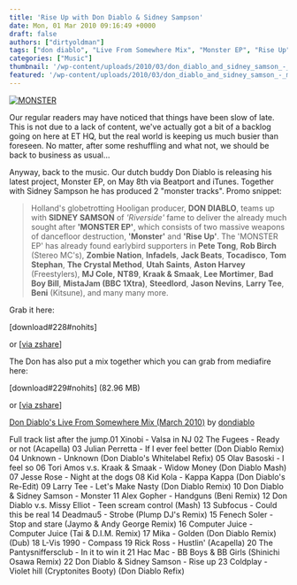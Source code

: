 ```yaml
---
title: 'Rise Up with Don Diablo & Sidney Sampson'
date: Mon, 01 Mar 2010 09:16:49 +0000
draft: false
authors: ["dirtyoldman"]
tags: ["don diablo", "Live From Somewhere Mix", "Monster EP", "Rise Up", "Sidney Sampson"]
categories: ["Music"]
thumbnail: '/wp-content/uploads/2010/03/don_diablo_and_sidney_samson_-_monster_ep-150x150.jpg'
featured: '/wp-content/uploads/2010/03/don_diablo_and_sidney_samson_-_monster_ep-304x190.jpg'
---
```


[![](/wp-content/uploads/2010/03/don_diablo_and_sidney_samson_-_monster_ep.jpg "MONSTER")](/2010/03/01/rise-up-with-don-diablo-sidney-sampson/don_diablo_and_sidney_samson_-_monster_ep/)

Our regular readers may have noticed that things have been slow of late. This is not due to a lack of content, we've actually got a bit of a backlog going on here at ET HQ, but the real world is keeping us much busier than foreseen. No matter, after some reshuffling and what not, we should be back to business as usual...

Anyway, back to the music. Our dutch buddy Don Diablo is releasing his latest project, Monster EP, on May 8th via Beatport and iTunes. Together with Sidney Sampson he has produced 2 "monster tracks". Promo snippet:

> Holland's globetrotting Hooligan producer, **DON DIABLO**, teams up with **SIDNEY SAMSON** of _'Riverside'_ fame to deliver the already much sought after **'MONSTER EP'**, which consists of two massive weapons of dancefloor destruction, **'Monster'** and **'Rise Up'**. The 'MONSTER EP' has already found earlybird supporters in **Pete Tong**, **Rob Birch** (Stereo MC's), **Zombie Nation**, **Infadels**, **Jack Beats**, **Tocadisco**, **Tom Stephan**, **The Crystal Method**, **Utah Saints**, **Aston Harvey** (Freestylers), **MJ Cole,** **NT89**, **Kraak & Smaak**, **Lee Mortimer**, **Bad Boy Bill**, **MistaJam (BBC 1Xtra)**, **Steedlord**, **Jason Nevins**, **Larry Tee**, **Beni** (Kitsune), and many many more.

Grab it here:

\[download#228#nohits\]

or \[[via zshare](http://www.zshare.net/audio/730528855ffc121e/)\]

The Don has also put a mix together which you can grab from mediafire here:

\[download#229#nohits\] (82.96 MB)

or \[[via zshare](http://www.zshare.net/audio/728041928dea31c2/)\]

 [Don Diablo's Live From Somewhere Mix (March 2010)](http://soundcloud.com/dondiablo/don-diablos-live-from-somewhere-mix-march-2010) by [dondiablo](http://soundcloud.com/dondiablo)

Full track list after the jump.01 Xinobi - Valsa in NJ 02 The Fugees - Ready or not (Acapella) 03 Julian Perretta - If I ever feel better (Don Diablo Remix) 04 Unknown - Unknown (Don Diablo's Whitelabel Refix) 05 Olav Basoski - I feel so 06 Tori Amos v.s. Kraak & Smaak - Widow Money (Don Diablo Mash) 07 Jesse Rose - Night at the dogs 08 Kid Kola - Kappa Kappa (Don Diablo's Re-Edit) 09 Larry Tee - Let's Make Nasty (Don Diablo Remix) 10 Don Diablo & Sidney Samson - Monster 11 Alex Gopher - Handguns (Beni Remix) 12 Don Diablo v.s. Missy Elliot - Teen scream control (Mash) 13 Subfocus - Could this be real 14 Deadmau5 - Strobe (Plump DJ's Remix) 15 Fenech Soler - Stop and stare (Jaymo & Andy George Remix) 16 Computer Juice - Computer Juice (Tai & D.I.M. Remix) 17 Mika - Golden (Don Diablo Remix) (Dub) 18 L-Vis 1990 - Compass 19 Rick Ross - Hustlin' (Acapella) 20 The Pantysniffersclub - In it to win it 21 Hac Mac - BB Boys & BB Girls (Shinichi Osawa Remix) 22 Don Diablo & Sidney Samson - Rise up 23 Coldplay - Violet hill (Cryptonites Booty) (Don Diablo Refix)

